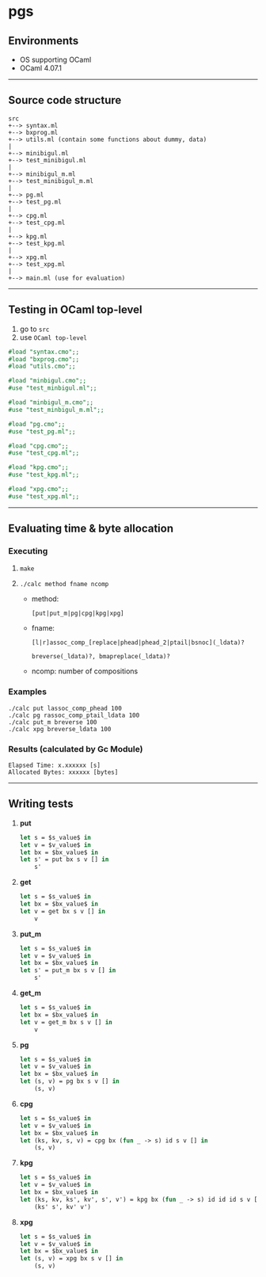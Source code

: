 # pgs

## Environments
- OS supporting OCaml
- OCaml 4.07.1

---

## Source code structure
```
src 
+--> syntax.ml
+--> bxprog.ml 
+--> utils.ml (contain some functions about dummy, data)
|
+--> minibigul.ml	
+--> test_minibigul.ml
|
+--> minibigul_m.ml	
+--> test_minibigul_m.ml
|
+--> pg.ml	
+--> test_pg.ml
|
+--> cpg.ml	
+--> test_cpg.ml
|
+--> kpg.ml	
+--> test_kpg.ml
|
+--> xpg.ml
+--> test_xpg.ml
|
+--> main.ml (use for evaluation)
```

---

## Testing in OCaml top-level

1. go to ```src```
2. use ```OCaml top-level```
```ocaml
#load "syntax.cmo";;
#load "bxprog.cmo";;
#load "utils.cmo";;

#load "minbigul.cmo";;
#use "test_minbigul.ml";;

#load "minbigul_m.cmo";;
#use "test_minbigul_m.ml";;

#load "pg.cmo";;
#use "test_pg.ml";;

#load "cpg.cmo";;
#use "test_cpg.ml";;

#load "kpg.cmo";;
#use "test_kpg.ml";;

#load "xpg.cmo";;
#use "test_xpg.ml";;
```

---

## Evaluating time & byte allocation

### Executing
1. ```make```

2. ```./calc method fname ncomp```
    - method:
        ```
        [put|put_m|pg|cpg|kpg|xpg]
        ```

    - fname:
        ```
        [l|r]assoc_comp_[replace|phead|phead_2|ptail|bsnoc](_ldata)?

        breverse(_ldata)?, bmapreplace(_ldata)?
        ```

    - ncomp: number of compositions

### Examples
    ./calc put lassoc_comp_phead 100
    ./calc pg rassoc_comp_ptail_ldata 100
    ./calc put_m breverse 100
    ./calc xpg breverse_ldata 100

### Results (calculated by Gc Module)

    Elapsed Time: x.xxxxxx [s]
    Allocated Bytes: xxxxxx [bytes]

---

## Writing tests

1. **put**
    ```ocaml
    let s = $s_value$ in
    let v = $v_value$ in
    let bx = $bx_value$ in
    let s' = put bx s v [] in 
        s'
    ```
2. **get**
    ```ocaml
    let s = $s_value$ in
    let bx = $bx_value$ in
    let v = get bx s v [] in 
        v
    ```
3. **put_m**
    ```ocaml
    let s = $s_value$ in
    let v = $v_value$ in
    let bx = $bx_value$ in
    let s' = put_m bx s v [] in 
        s'
    ```
4. **get_m**
    ```ocaml
    let s = $s_value$ in
    let bx = $bx_value$ in
    let v = get_m bx s v [] in 
        v
    ```
5. **pg**
    ```ocaml
    let s = $s_value$ in
    let v = $v_value$ in
    let bx = $bx_value$ in
    let (s, v) = pg bx s v [] in 
        (s, v)
    ```
6. **cpg**
    ```ocaml
    let s = $s_value$ in
    let v = $v_value$ in
    let bx = $bx_value$ in
    let (ks, kv, s, v) = cpg bx (fun _ -> s) id s v [] in 
        (s, v)
    ```
7. **kpg**
    ```ocaml
    let s = $s_value$ in
    let v = $v_value$ in
    let bx = $bx_value$ in
    let (ks, kv, ks', kv', s', v') = kpg bx (fun _ -> s) id id id s v [] in 
        (ks' s', kv' v')
    ```
8. **xpg**
    ```ocaml
    let s = $s_value$ in
    let v = $v_value$ in
    let bx = $bx_value$ in
    let (s, v) = xpg bx s v [] in 
        (s, v)
    ```